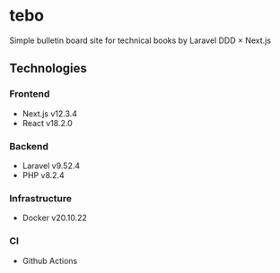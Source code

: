 # tebo
Simple bulletin board site for technical books by Laravel DDD × Next.js

## Technologies
### Frontend
- Next.js v12.3.4
- React v18.2.0

### Backend
- Laravel v9.52.4
- PHP v8.2.4

### Infrastructure
- Docker v20.10.22

### CI
- Github Actions

